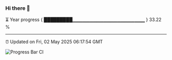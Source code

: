 ### Hi there 👋

⏳ Year progress { █████████▁▁▁▁▁▁▁▁▁▁▁▁▁▁▁▁▁▁▁▁▁ } 33.22 %

---

⏰ Updated on Fri, 02 May 2025 06:17:54 GMT

![Progress Bar CI](https://github.com/code-lakshay/GitHub-Actions-Demo/workflows/Progress%20Bar%20CI/badge.svg)
